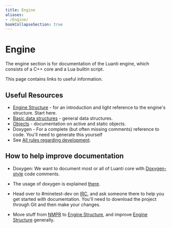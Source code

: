 ```yaml
---
title: Engine
aliases:
- /Engine/
bookCollapseSection: true
---
```


# Engine

The engine section is for documentation of the Luanti engine, which consists of a C++ core and a Lua builtin script.

This page contains links to useful information.

Useful Resources
----------------

* [Engine Structure](/Engine/Structure "Engine/Structure") - for an introduction and light reference to the engine's structure. Start here.
* [Basic data structures](/Engine/Basic_data_structures "Engine/Basic data structures") - general data structures.
* [Objects](//objects "Engine/Objects") - documentation on active and static objects.
* Doxygen - For a complete (but often missing comments) reference to code. You'll need to generate this yourself
* See [All rules regarding development](/engine-dev-process/all-rules-regarding-development).

How to help improve documentation
---------------------------------

* Doxygen: We want to document most or all of Luanti core with [Doxygen-style](http://en.wikipedia.org/wiki/Doxygen) code comments.

* The usage of doxygen is explained [there](http://www.doxygen.nl/manual/index.html).
* Head over to #minetest-dev on [IRC](/irc), and ask someone there to help you get started with documentation. You'll need to download the project through Git and then make your changes.

* Move stuff from [NMPR](/Engine/NMPR "Engine/NMPR") to [Engine Structure](/Engine/Structure "Engine/Structure"), and improve [Engine Structure](/Engine/Structure "Engine/Structure") generally.
